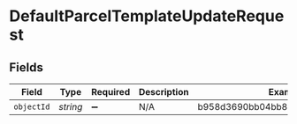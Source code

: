 # DefaultParcelTemplateUpdateRequest


## Fields

| Field                            | Type                             | Required                         | Description                      | Example                          |
| -------------------------------- | -------------------------------- | -------------------------------- | -------------------------------- | -------------------------------- |
| `objectId`                       | *string*                         | :heavy_minus_sign:               | N/A                              | b958d3690bb04bb8b2986724872750f5 |